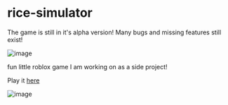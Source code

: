 # rice-simulator
The game is still in it's alpha version! Many bugs and missing features still exist!

![image](https://tr.rbxcdn.com/5bfa8a720dd2632df7e157ec7dd295cc/352/352/Image/Png)


fun little roblox game I am working on as a side project!

Play it [here](https://www.roblox.com/games/9264590644/Alpha-Rice-Simulator)

![image](https://tr.rbxcdn.com/fe110281d6205f3ddd3571d6ee3c67d4/768/432/Image/Png)

